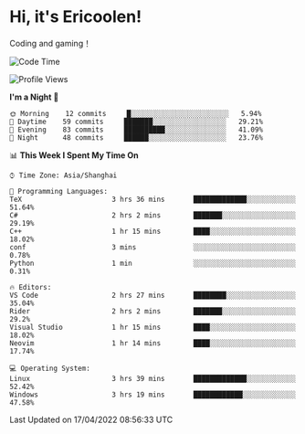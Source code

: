# Hi, it's Ericoolen!
Coding and gaming！

<!--START_SECTION:waka-->
![Code Time](http://img.shields.io/badge/Code%20Time-209%20hrs%2039%20mins-blue)

![Profile Views](http://img.shields.io/badge/Profile%20Views-0-blue)

**I'm a Night 🦉** 

```text
🌞 Morning    12 commits     █░░░░░░░░░░░░░░░░░░░░░░░░   5.94% 
🌆 Daytime    59 commits     ███████░░░░░░░░░░░░░░░░░░   29.21% 
🌃 Evening    83 commits     ██████████░░░░░░░░░░░░░░░   41.09% 
🌙 Night      48 commits     ██████░░░░░░░░░░░░░░░░░░░   23.76%

```


📊 **This Week I Spent My Time On** 

```text
⌚︎ Time Zone: Asia/Shanghai

💬 Programming Languages: 
TeX                      3 hrs 36 mins       █████████████░░░░░░░░░░░░   51.64% 
C#                       2 hrs 2 mins        ███████░░░░░░░░░░░░░░░░░░   29.19% 
C++                      1 hr 15 mins        ████░░░░░░░░░░░░░░░░░░░░░   18.02% 
conf                     3 mins              ░░░░░░░░░░░░░░░░░░░░░░░░░   0.78% 
Python                   1 min               ░░░░░░░░░░░░░░░░░░░░░░░░░   0.31%

🔥 Editors: 
VS Code                  2 hrs 27 mins       ████████░░░░░░░░░░░░░░░░░   35.04% 
Rider                    2 hrs 2 mins        ███████░░░░░░░░░░░░░░░░░░   29.2% 
Visual Studio            1 hr 15 mins        ████░░░░░░░░░░░░░░░░░░░░░   18.02% 
Neovim                   1 hr 14 mins        ████░░░░░░░░░░░░░░░░░░░░░   17.74%

💻 Operating System: 
Linux                    3 hrs 39 mins       █████████████░░░░░░░░░░░░   52.42% 
Windows                  3 hrs 19 mins       ████████████░░░░░░░░░░░░░   47.58%

```


 Last Updated on 17/04/2022 08:56:33 UTC
<!--END_SECTION:waka-->

